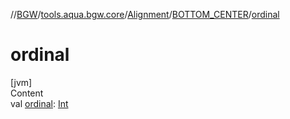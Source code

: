 //[BGW](../../../../index.md)/[tools.aqua.bgw.core](../../index.md)/[Alignment](../index.md)/[BOTTOM_CENTER](index.md)/[ordinal](ordinal.md)



# ordinal  
[jvm]  
Content  
val [ordinal](ordinal.md): [Int](https://kotlinlang.org/api/latest/jvm/stdlib/kotlin/-int/index.html)  



